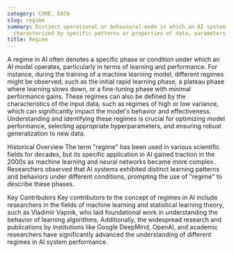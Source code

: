 ```yaml
---
category: CORE, DATA
slug: regime
summary: Distinct operational or behavioral mode in which an AI system functions,
  characterized by specific patterns or properties of data, parameters, or algorithms.
title: Regime
---
```


A regime in AI often denotes a specific phase or condition under which an AI model operates, particularly in terms of learning and performance. For instance, during the training of a machine learning model, different regimes might be observed, such as the initial rapid learning phase, a plateau phase where learning slows down, or a fine-tuning phase with minimal performance gains. These regimes can also be defined by the characteristics of the input data, such as regimes of high or low variance, which can significantly impact the model's behavior and effectiveness. Understanding and identifying these regimes is crucial for optimizing model performance, selecting appropriate hyperparameters, and ensuring robust generalization to new data.

Historical Overview
The term "regime" has been used in various scientific fields for decades, but its specific application in AI gained traction in the 2000s as machine learning and neural networks became more complex. Researchers observed that AI systems exhibited distinct learning patterns and behaviors under different conditions, prompting the use of "regime" to describe these phases.

Key Contributors
Key contributors to the concept of regimes in AI include researchers in the fields of machine learning and statistical learning theory, such as Vladimir Vapnik, who laid foundational work in understanding the behavior of learning algorithms. Additionally, the widespread research and publications by institutions like Google DeepMind, OpenAI, and academic researchers have significantly advanced the understanding of different regimes in AI system performance.